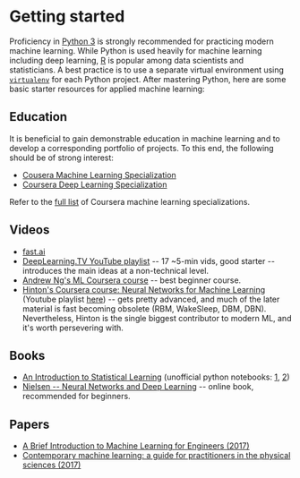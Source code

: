 # Getting started
Proficiency in [Python 3](https://www.python.org/) is strongly recommended for practicing modern machine learning. While Python is used heavily for machine learning including deep learning, [R](https://www.r-project.org/) is popular among data scientists and statisticians. A best practice is to use a separate virtual environment using [`virtualenv`](https://pypi.python.org/pypi/virtualenv/) for each Python project. After mastering Python, here are some basic starter resources for applied machine learning:

## Education
It is beneficial to gain demonstrable education in machine learning and to develop a corresponding portfolio of projects. To this end, the following should be of strong interest:
* [Cousera Machine Learning Specialization](https://www.coursera.org/specializations/machine-learning)
* [Coursera Deep Learning Specialization](https://www.coursera.org/specializations/deep-learning)

Refer to the [full list](https://www.coursera.org/browse/data-science/machine-learning?languages=en) of Coursera machine learning specializations.

## Videos
* [fast.ai](http://course.fast.ai/)
* [DeepLearning.TV YouTube playlist](https://www.youtube.com/playlist?list=PLjJh1vlSEYgvZ3ze_4pxKHNh1g5PId36-) -- 17 ~5-min vids, good starter -- introduces the main ideas at a non-technical level.
* [Andrew Ng's ML Coursera course](https://www.youtube.com/view_play_list?p=A89DCFA6ADACE599) -- best beginner course.
* [Hinton's Coursera course: Neural Networks for Machine Learning](https://www.coursera.org/learn/neural-networks) (Youtube playlist [here](https://www.youtube.com/playlist?list=PLoRl3Ht4JOcdU872GhiYWf6jwrk_SNhz9)) -- gets pretty advanced, and much of the later material is fast becoming obsolete (RBM, WakeSleep, DBM, DBN). Nevertheless, Hinton is the single biggest contributor to modern ML, and it's worth persevering with.

## Books
<!--Free PDF books only-->
* [An Introduction to Statistical Learning](http://www-bcf.usc.edu/~gareth/ISL/) (unofficial python notebooks: [1](https://github.com/JWarmenhoven/ISLR-python), [2](https://github.com/emredjan/ISL-python))
* [Nielsen -- Neural Networks and Deep Learning](http://neuralnetworksanddeeplearning.com/index.html) -- online book, recommended for beginners.

## Papers
<!--Free papers only-->
* [A Brief Introduction to Machine Learning for Engineers (2017)](https://arxiv.org/abs/1709.02840)
* [Contemporary machine learning: a guide for practitioners in the physical sciences (2017)](https://arxiv.org/abs/1712.08523)
